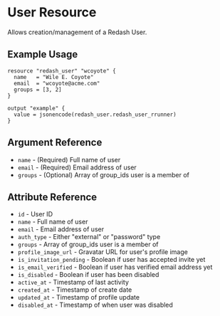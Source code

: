 # User Resource

Allows creation/management of a Redash User.

## Example Usage

```hcl
resource "redash_user" "wcoyote" {
  name   = "Wile E. Coyote"
  email  = "wcoyote@acme.com"
  groups = [3, 2]
}

output "example" {
  value = jsonencode(redash_user.redash_user_rrunner)
}
```

## Argument Reference

* `name` - (Required) Full name of user
* `email` - (Required) Email address of user
* `groups` - (Optional) Array of group_ids user is a member of

## Attribute Reference

* `id` - User ID
* `name` - Full name of user
* `email` - Email address of user
* `auth_type` - Either "external" or "password" type
* `groups` - Array of group_ids user is a member of
* `profile_image_url` - Gravatar URL for user's profile image
* `is_invitation_pending` - Boolean if user has accepted invite yet
* `is_email_verified` - Boolean if user has verified email address yet
* `is_disabled` - Boolean if user has been disabled
* `active_at` - Timestamp of last activity
* `created_at` - Timestamp of create date
* `updated_at` - Timestamp of profile update
* `disabled_at` - Timestamp of when user was disabled